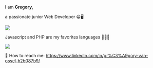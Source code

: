
I am <b>Gregory</b>, 

a passionate junior Web Developer 😀🖥️

<img src="https://github-readme-stats.vercel.app/api?username=GregVo23&hide=prs,stars&show_icons=true&theme=github_dark"/>

Javascript and PHP are my favorites languages 🚀🚀🚀

<img src="https://github-readme-stats.vercel.app/api/top-langs/?username=GregVo23&layout=compact&theme=github_dark"/>

📩 How to reach me: https://www.linkedin.com/in/gr%C3%A9gory-van-ossel-b2b087b9/
